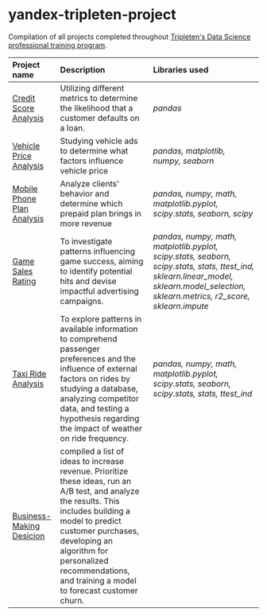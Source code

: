 # yandex-tripleten-project

Compilation of all projects completed throughout [Tripleten's Data Science professional training program](https://tripleten.com/en-mys/data-analyst/).

| Project name | Description | Libraries used |
| :---------------------- | :---------------------- | :---------------------- |
| [Credit Score Analysis](credit_score) | Utilizing different metrics to determine the likelihood that a customer defaults on a loan. | *pandas* |
|[Vehicle Price Analysis](https://github.com/rimsukan90/yandex-tripleten-project/blob/main/Vehicle_price_analysis/vehicle_price_analysis.ipynb)|Studying vehicle ads to determine what factors influence vehicle price|*pandas, matplotlib, numpy, seaborn*|
|[Mobile Phone Plan Analysis](https://github.com/rimsukan90/yandex-tripleten-project/blob/main/Mobile_phone_plan_analysis/mobile_phone_plan_analysis.ipynb)|Analyze clients' behavior and determine which prepaid plan brings in more revenue|*pandas, numpy, math, matplotlib.pyplot, scipy.stats, seaborn, scipy*|
|[Game Sales Rating](https://github.com/rimsukan90/yandex-tripleten-project/blob/main/Game_sales_rating/game_sales_rating.ipynb)|To investigate patterns influencing game success, aiming to identify potential hits and devise impactful advertising campaigns.|*pandas, numpy, math, matplotlib.pyplot, scipy.stats, seaborn, scipy.stats, stats, ttest_ind, sklearn.linear_model, sklearn.model_selection, sklearn.metrics, r2_score, sklearn.impute*|
|[Taxi Ride Analysis](https://github.com/rimsukan90/yandex-tripleten-project/blob/main/Taxi_ride_analysis/taxi_ride_analysis.ipynb)|To explore patterns in available information to comprehend passenger preferences and the influence of external factors on rides by studying a database, analyzing competitor data, and testing a hypothesis regarding the impact of weather on ride frequency.|*pandas, numpy, math, matplotlib.pyplot, scipy.stats, seaborn, scipy.stats, stats, ttest_ind*|
|[Business-Making Desicion](https://github.com/rimsukan90/yandex-tripleten-project/blob/main/Taxi_ride_analysis/taxi_ride_analysis.ipynb)|compiled a list of ideas to increase revenue. Prioritize these ideas, run an A/B test, and analyze the results. This includes building a model to predict customer purchases, developing an algorithm for personalized recommendations, and training a model to forecast customer churn.
